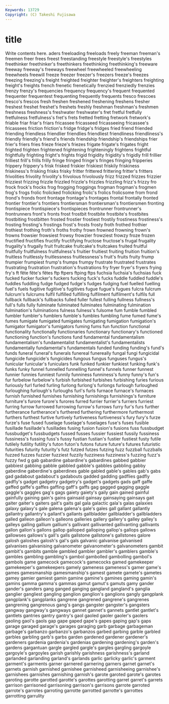 ```yaml
---
Keywords: 13729 
Copyright: (C) Takeshi Fujisawa
---
```


# title

Write contents here.
aders freeloading
freeloads freely freeman freeman's freemen freer frees freest freestanding freestyle
freestyle's freestyles freethinker freethinker's freethinkers freethinking freethinking's freeware freeway freeway's
freeways freewheel freewheeled freewheeling freewheels freewill freeze freezer freezer's freezers
freeze's freezes freezing freezing's freight freighted freighter freighter's freighters freighting
freight's freights french frenetic frenetically frenzied frenziedly frenzies frenzy frenzy's
frequencies frequency frequency's frequent frequented frequenter frequentest frequenting frequently frequents
fresco frescoes fresco's frescos fresh freshen freshened freshening freshens fresher
freshest freshet freshet's freshets freshly freshman freshman's freshmen freshness freshness's
freshwater freshwater's fret fretful fretfully fretfulness fretfulness's fret's frets fretted
fretting fretwork fretwork's friable friar friar's friars fricassee fricasseed fricasseeing
fricassee's fricassees friction friction's fridge fridge's fridges fried friend friended
friending friendless friendlier friendlies friendliest friendliness friendliness's friendly friendly's friend's
friends friendship friendship's friendships frier frier's friers fries frieze frieze's
friezes frigate frigate's frigates fright frighted frighten frightened frightening frighteningly
frightens frightful frightfully frighting fright's frights frigid frigidity frigidity's frigidly
frill frillier frilliest frill's frills frilly fringe fringed fringe's fringes
fringing fripperies frippery frippery's frisk frisked friskier friskiest friskily friskiness
friskiness's frisking frisks frisky fritter frittered frittering fritter's fritters frivolities
frivolity frivolity's frivolous frivolously frizz frizzed frizzes frizzier frizziest frizzing
frizzle frizzled frizzle's frizzles frizzling frizz's frizzy fro frock frock's
frocks frog frogging froggings frogman frogman's frogmen frog's frogs frolic
frolicked frolicking frolic's frolics frolicsome from frond frond's fronds front
frontage frontage's frontages frontal frontally fronted frontier frontier's frontiers frontiersman
frontiersman's frontiersmen fronting frontispiece frontispiece's frontispieces frontrunner frontrunner's frontrunners front's
fronts frost frostbit frostbite frostbite's frostbites frostbiting frostbitten frosted frostier
frostiest frostily frostiness frostiness's frosting frosting's frostings frost's frosts frosty
froth frothed frothier frothiest frothing froth's froths frothy frown frowned
frowning frown's frowns frowsier frowsiest frowsy frowzier frowziest frowzy froze
frozen fructified fructifies fructify fructifying fructose fructose's frugal frugality frugality's
frugally fruit fruitcake fruitcake's fruitcakes fruited fruitful fruitfully fruitfulness fruitfulness's
fruitier fruitiest fruiting fruition fruition's fruitless fruitlessly fruitlessness fruitlessness's fruit's
fruits fruity frump frumpier frumpiest frump's frumps frumpy frustrate frustrated
frustrates frustrating frustration frustration's frustrations fry fryer fryer's fryers frying
fry's ft fête fête's fêtes ftp ftpers ftping ftps fuchsia
fuchsia's fuchsias fuck fucked fucker fucker's fuckers fucking fuck's fucks
fuddle fuddled fuddle's fuddles fuddling fudge fudged fudge's fudges fudging
fuel fuelled fuelling fuel's fuels fugitive fugitive's fugitives fugue fugue's
fugues fulcra fulcrum fulcrum's fulcrums fulfil fulfilled fulfilling fulfilment fulfilment's
fulfils full fullback fullback's fullbacks fulled fuller fullest fulling fullness
fullness's full's fulls fully fulminate fulminated fulminates fulminating fulmination fulmination's
fulminations fulness fulness's fulsome fum fumble fumbled fumbler fumbler's fumblers
fumble's fumbles fumbling fume fumed fume's fumes fumigate fumigated fumigates
fumigating fumigation fumigation's fumigator fumigator's fumigators fuming fums fun function
functional functionality functionally functionaries functionary functionary's functioned functioning function's functions
fund fundamental fundamentalism fundamentalism's fundamentalist fundamentalist's fundamentalists fundamentally fundamental's fundamentals
funded funding funding's fund's funds funeral funeral's funerals funereal funereally
fungal fungi fungicidal fungicide fungicide's fungicides fungous fungus funguses fungus's
funicular funicular's funiculars funk funked funkier funkiest funking funk's funks
funky funnel funnelled funnelling funnel's funnels funner funnest funnier funnies
funniest funnily funniness funniness's funny funny's fun's fur furbelow furbelow's
furbish furbished furbishes furbishing furies furious furiously furl furled furling
furlong furlong's furlongs furlough furloughed furloughing furlough's furloughs furl's furls
furnace furnace's furnaces furnish furnished furnishes furnishing furnishings furnishings's furniture
furniture's furore furore's furores furred furrier furrier's furriers furriest furring
furrow furrowed furrowing furrow's furrows furry fur's furs further furtherance
furtherance's furthered furthering furthermore furthermost furthers furthest furtive furtively furtiveness
furtiveness's fury fury's furze furze's fuse fused fuselage fuselage's fuselages
fuse's fuses fusible fusillade fusillade's fusillades fusing fusion fusion's fusions
fuss fussbudget fussbudget's fussbudgets fussed fusses fussier fussiest fussily fussiness
fussiness's fussing fuss's fussy fustian fustian's fustier fustiest fusty futile
futilely futility futility's futon futon's futons future future's futures futuristic
futurities futurity futurity's futz futzed futzes futzing fuzz fuzzball fuzzballs
fuzzed fuzzes fuzzier fuzziest fuzzily fuzziness fuzziness's fuzzing fuzz's fuzzy
fwd g gab gabardine gabardine's gabardines gabbed gabbier gabbiest gabbing
gabble gabbled gabble's gabbles gabbling gabby gaberdine gaberdine's gaberdines gable
gabled gable's gables gab's gabs gad gadabout gadabout's gadabouts gadded
gadding gadflies gadfly gadfly's gadget gadgetry gadgetry's gadget's gadgets gads
gaff gaffe gaffed gaffe's gaffes gaffing gaff's gaffs gag gagged
gagging gaggle gaggle's gaggles gag's gags gaiety gaiety's gaily gain
gained gainful gainfully gaining gain's gains gainsaid gainsay gainsaying gainsays
gait gaiter gaiter's gaiters gait's gaits gal gala galactic gala's
galas galaxies galaxy galaxy's gale galena galena's gale's gales gall
gallant gallantly gallantry gallantry's gallant's gallants gallbladder gallbladder's gallbladders galled
galleon galleon's galleons galleries gallery gallery's galley galley's galleys galling
gallium gallium's gallivant gallivanted gallivanting gallivants gallon gallon's gallons gallop
galloped galloping gallop's gallops gallows gallowses gallows's gall's galls gallstone
gallstone's gallstones galore galosh galoshes galosh's gal's gals galvanic galvanise
galvanised galvanises galvanising galvanometer galvanometer's galvanometers gambit gambit's gambits gamble
gambled gambler gambler's gamblers gamble's gambles gambling gambling's gambol gambolled
gambolling gambol's gambols game gamecock gamecock's gamecocks gamed gamekeeper gamekeeper's
gamekeepers gamely gameness gameness's gamer game's games gamesmanship gamesmanship's gamest
gamete gamete's gametes gamey gamier gamiest gamin gamine gamine's gamines
gaming gamin's gamins gamma gamma's gammas gamut gamut's gamuts gamy
gander gander's ganders gang ganged ganging gangland gangland's ganglia ganglier
gangliest gangling ganglion ganglion's ganglions gangly gangplank gangplank's gangplanks gangrene
gangrened gangrene's gangrenes gangrening gangrenous gang's gangs gangster gangster's gangsters
gangway gangway's gangways gannet gannet's gannets gantlet gantlet's gantlets gantries
gantry gantry's gaol gaoled gaoler gaoler's gaolers gaoling gaol's gaols
gap gape gaped gape's gapes gaping gap's gaps garage garaged
garage's garages garaging garb garbage garbageman garbage's garbanzo garbanzo's garbanzos
garbed garbing garble garbled garbles garbling garb's garbs garden gardened
gardener gardener's gardeners gardenia gardenia's gardenias gardening gardening's garden's gardens
gargantuan gargle gargled gargle's gargles gargling gargoyle gargoyle's gargoyles garish
garishly garishness garishness's garland garlanded garlanding garland's garlands garlic garlicky
garlic's garment garment's garments garner garnered garnering garners garnet garnet's
garnets garnish garnished garnishee garnisheed garnisheeing garnishee's garnishees garnishes garnishing
garnish's garote garoted garote's garotes garoting garotte garotted garotte's garottes
garotting garret garret's garrets garrison garrisoned garrisoning garrison's garrisons garrote
garroted garrote's garrotes garroting garrotte garrotted garrotte's garrottes garrotting garrulity
